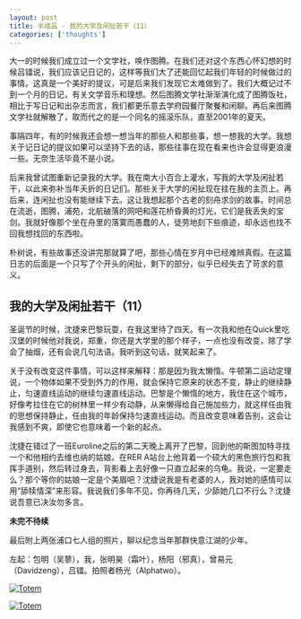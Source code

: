 ```yaml
---
layout: post
title: 半成品 - 我的大学及闲扯若干（11）
categories: ['thoughts']
---
```



大一的时候我们成立过一个文学社，唤作图腾。在我们还对这个东西心怀幻想的时候吕镭说，我们应该记日记的，这样等我们大了还能回忆起我们年轻的时候做过的事情。这真是一个美好的提议，可是后来我们发现它太难做到了。我们大概记过不到一个月的日记，有关文学音乐和理想。然后图腾文学社渐渐演化成了图腾饭社，相比于写日记和出杂志而言，我们都更乐意去学府园餐厅聚餐和闲聊。再后来图腾文学社就解散了，取而代之的是一个同名的摇滚乐队，直至2001年的夏天。

事隔四年，有的时候我还会想一想当年的那些人和那些事，想一想我的大学。我想关于记日记的提议如果可以坚持下去的话，那些往事在现在看来也许会显得更浪漫一些。无奈生活毕竟不是小说。

后来我曾试图重新记录我的大学。我在南大小百合上灌水，写我的大学及闲扯若干，以此来弥补当年夭折的日记们。那些关于大学的闲扯现在挂在我的主页上。再后来，连闲扯也没有能继续下去。这让我想起那个古老的刻舟求剑的故事。时间总在流逝，图腾，浦苑，北航破落的网吧和莲花桥昏黄的灯光，它们是我丢失的宝剑。我就好像那个坐在舟里的落寞而愚蠢的人，徒劳地刻下些痕迹，却永远也找不回我想找回的东西啦。

朴树说，有些故事还没讲完那就算了吧，那些心情在岁月中已经难辨真假。在这篇日志的后面是一个只写了个开头的闲扯，剩下的部分，似乎已经失去了苛求的意义。


我的大学及闲扯若干（11）
---------------------

圣诞节的时候，沈捷来巴黎玩耍，在我这里待了四天。有一次我和他在Quick里吃汉堡的时候他对我说，郑重，你还是大学里的那个样子，一点也没有改变，除了学会了抽烟，还有会说几句法语。我听到这句话，就笑起来了。

关于没有改变这件事情，可以这样来解释：那是因为我太懒惰。牛顿第二运动定理说，一个物体如果不受到外力的作用，就会保持它原来的状态不变，静止的继续静止，匀速直线运动的继续匀速直线运动。巴黎是个懒惰的地方，我住在这个城市，好像考拉住在它的树林里一样少有动静，从来懒得给自己施加些力，就这样任由我的思想保持静止，任由我的年龄保持匀速直线运动。而且改变意味着告别，这会让我感到不爽，即使它也意味着一个新的起点。

沈捷在错过了一班Euroline之后的第二天晚上离开了巴黎，回到他的斯图加特寻找一个和他相约去维也纳的姑娘。在RER A站台上他背着一个硕大的黑色旅行包和我挥手道别，然后转过身去，背影看上去好像一只直立起来的乌龟。我说，一定要走么？那个等你的姑娘一定是个美眉吧？沈捷说我是有老婆的人，我对她的感情可以用“舔犊情深”来形容。我说我们多年不见，你再待几天，少舔她几口不行么？沈捷说吾意已决汝勿多言。

**未完不待续**

最后附上两张浦口七人组的照片，聊以纪念当年那群快意江湖的少年。

左起：包明（吴蓼），我，张明昊（霜叶），杨阳（邪真），曾易元（Davidzeng），吕镭。拍照者杨光（Alphatwo）。

<p><a href="http://www.flickr.com/photos/zhengzhong/8249810066/" title="Totem, on Flickr"><img src="http://farm9.staticflickr.com/8205/8249810066_b191c951fa_z.jpg" alt="Totem"/></a></p>

<p><a href="http://www.flickr.com/photos/zhengzhong/8248742785/" title="Totem, on Flickr"><img src="http://farm9.staticflickr.com/8477/8248742785_cae430b415_z.jpg" alt="Totem"/></a></p>

